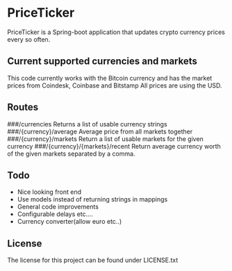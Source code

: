 # PriceTicker
PriceTicker is a Spring-boot application that updates crypto currency prices every so often.

## Current supported currencies and markets
This code currently works with the Bitcoin currency and has the market prices from Coindesk, Coinbase and Bitstamp
All prices are using the USD. 

## Routes
###/currencies
Returns a list of usable currency strings
###/{currency}/average
Average price from all markets together
###/{currency}/markets
Return a list of usable markets for the given currency
###/{currency}/{markets}/recent
Return average currency worth of the given markets separated by a comma.

## Todo
- Nice looking front end
- Use models instead of returning strings in mappings
- General code improvements
- Configurable delays etc....
- Currency converter(allow euro etc..)

## License
The license for this project can be found under LICENSE.txt
